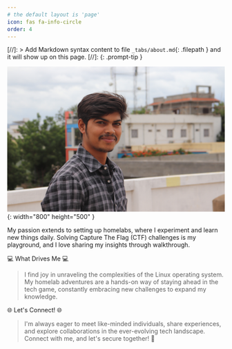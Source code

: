 ```yaml
---
# the default layout is 'page'
icon: fas fa-info-circle
order: 4
---
```


[//]: > Add Markdown syntax content to file `_tabs/about.md`{: .filepath } and it will show up on this page.
[//]: {: .prompt-tip }

![Author](/assets/img/admin.jpg){: width="800" height="500" }

My passion extends to setting up homelabs, where I experiment and learn new things daily. Solving Capture The Flag (CTF) challenges is my playground, and I love sharing my insights through walkthrough.


💻 What Drives Me 💻

> I find joy in unraveling the complexities of the Linux operating system. My homelab adventures are a hands-on way of staying ahead in the tech game, constantly embracing new challenges to expand my knowledge.

🌐 Let's Connect! 🌐

> I'm always eager to meet like-minded individuals, share experiences, and explore collaborations in the ever-evolving tech landscape. Connect with me, and let's secure together! 🚀
